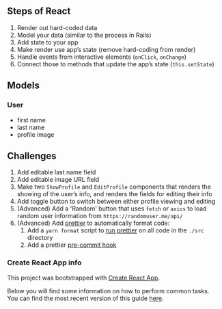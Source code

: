 ## Steps of React

1. Render out hard-coded data
2. Model your data (similar to the process in Rails)
3. Add state to your app
4. Make render use app’s state (remove hard-coding from render)
5. Handle events from interactive elements (`onClick`, `onChange`)
6. Connect those to methods that update the app’s state (`this.setState`)


## Models

### User
- first name
- last name
- profile image


## Challenges

1. Add editable last name field
2. Add editable image URL field
3. Make two `ShowProfile` and `EditProfile` components that renders the showing of the user’s info, and renders the fields for editing their info
4. Add toggle button to switch between either profile viewing and editing
5. (Advanced) Add a 'Random' button that uses `fetch` or `axios` to load random user information from `https://randomuser.me/api/`
6. (Advanced) Add [prettier](https://github.com/prettier/prettier) to automatically format code:
    1. Add a `yarn format` script to [run prettier](https://prettier.io/docs/en/cli.html) on all code in the `./src` directory
    2. Add a prettier [pre-commit hook](https://prettier.io/docs/en/precommit.html)


### Create React App info

This project was bootstrapped with [Create React App](https://github.com/facebookincubator/create-react-app).

Below you will find some information on how to perform common tasks.<br>
You can find the most recent version of this guide [here](https://github.com/facebookincubator/create-react-app/blob/master/packages/react-scripts/template/README.md).
